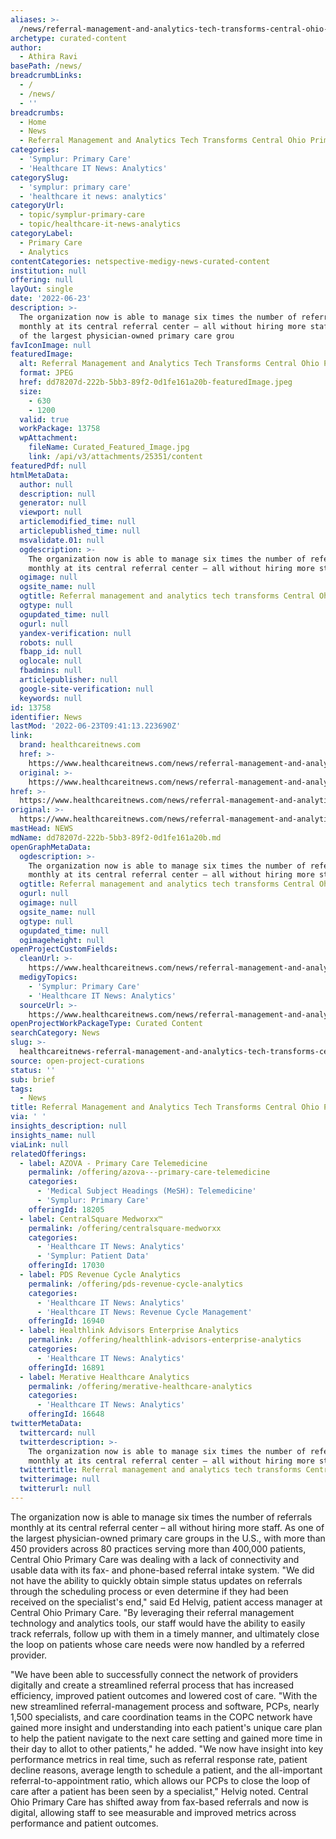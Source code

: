 ```yaml
---
aliases: >-
  /news/referral-management-and-analytics-tech-transforms-central-ohio-primary-care
archetype: curated-content
author:
  - Athira Ravi
basePath: /news/
breadcrumbLinks:
  - /
  - /news/
  - ''
breadcrumbs:
  - Home
  - News
  - Referral Management and Analytics Tech Transforms Central Ohio Primary Care
categories:
  - 'Symplur: Primary Care'
  - 'Healthcare IT News: Analytics'
categorySlug:
  - 'symplur: primary care'
  - 'healthcare it news: analytics'
categoryUrl:
  - topic/symplur-primary-care
  - topic/healthcare-it-news-analytics
categoryLabel:
  - Primary Care
  - Analytics
contentCategories: netspective-medigy-news-curated-content
institution: null
offering: null
layOut: single
date: '2022-06-23'
description: >-
  The organization now is able to manage six times the number of referrals
  monthly at its central referral center – all without hiring more staff. As one
  of the largest physician-owned primary care grou
favIconImage: null
featuredImage:
  alt: Referral Management and Analytics Tech Transforms Central Ohio Primary Care
  format: JPEG
  href: dd78207d-222b-5bb3-89f2-0d1fe161a20b-featuredImage.jpeg
  size:
    - 630
    - 1200
  valid: true
  workPackage: 13758
  wpAttachment:
    fileName: Curated_Featured_Image.jpg
    link: /api/v3/attachments/25351/content
featuredPdf: null
htmlMetaData:
  author: null
  description: null
  generator: null
  viewport: null
  articlemodified_time: null
  articlepublished_time: null
  msvalidate.01: null
  ogdescription: >-
    The organization now is able to manage six times the number of referrals
    monthly at its central referral center – all without hiring more staff.
  ogimage: null
  ogsite_name: null
  ogtitle: Referral management and analytics tech transforms Central Ohio Primary Care
  ogtype: null
  ogupdated_time: null
  ogurl: null
  yandex-verification: null
  robots: null
  fbapp_id: null
  oglocale: null
  fbadmins: null
  articlepublisher: null
  google-site-verification: null
  keywords: null
id: 13758
identifier: News
lastMod: '2022-06-23T09:41:13.223690Z'
link:
  brand: healthcareitnews.com
  href: >-
    https://www.healthcareitnews.com/news/referral-management-and-analytics-tech-transforms-central-ohio-primary-care
  original: >-
    https://www.healthcareitnews.com/news/referral-management-and-analytics-tech-transforms-central-ohio-primary-care
href: >-
  https://www.healthcareitnews.com/news/referral-management-and-analytics-tech-transforms-central-ohio-primary-care
original: >-
  https://www.healthcareitnews.com/news/referral-management-and-analytics-tech-transforms-central-ohio-primary-care
mastHead: NEWS
mdName: dd78207d-222b-5bb3-89f2-0d1fe161a20b.md
openGraphMetaData:
  ogdescription: >-
    The organization now is able to manage six times the number of referrals
    monthly at its central referral center – all without hiring more staff.
  ogtitle: Referral management and analytics tech transforms Central Ohio Primary Care
  ogurl: null
  ogimage: null
  ogsite_name: null
  ogtype: null
  ogupdated_time: null
  ogimageheight: null
openProjectCustomFields:
  cleanUrl: >-
    https://www.healthcareitnews.com/news/referral-management-and-analytics-tech-transforms-central-ohio-primary-care
  medigyTopics:
    - 'Symplur: Primary Care'
    - 'Healthcare IT News: Analytics'
  sourceUrl: >-
    https://www.healthcareitnews.com/news/referral-management-and-analytics-tech-transforms-central-ohio-primary-care
openProjectWorkPackageType: Curated Content
searchCategory: News
slug: >-
  healthcareitnews-referral-management-and-analytics-tech-transforms-central-ohio-primary-care
source: open-project-curations
status: ''
sub: brief
tags:
  - News
title: Referral Management and Analytics Tech Transforms Central Ohio Primary Care
via: ' '
insights_description: null
insights_name: null
viaLink: null
relatedOfferings:
  - label: AZOVA - Primary Care Telemedicine
    permalink: /offering/azova---primary-care-telemedicine
    categories:
      - 'Medical Subject Headings (MeSH): Telemedicine'
      - 'Symplur: Primary Care'
    offeringId: 18205
  - label: CentralSquare Medworxx™
    permalink: /offering/centralsquare-medworxx
    categories:
      - 'Healthcare IT News: Analytics'
      - 'Symplur: Patient Data'
    offeringId: 17030
  - label: PDS Revenue Cycle Analytics
    permalink: /offering/pds-revenue-cycle-analytics
    categories:
      - 'Healthcare IT News: Analytics'
      - 'Healthcare IT News: Revenue Cycle Management'
    offeringId: 16940
  - label: Healthlink Advisors Enterprise Analytics
    permalink: /offering/healthlink-advisors-enterprise-analytics
    categories:
      - 'Healthcare IT News: Analytics'
    offeringId: 16891
  - label: Merative Healthcare Analytics
    permalink: /offering/merative-healthcare-analytics
    categories:
      - 'Healthcare IT News: Analytics'
    offeringId: 16648
twitterMetaData:
  twittercard: null
  twitterdescription: >-
    The organization now is able to manage six times the number of referrals
    monthly at its central referral center – all without hiring more staff.
  twittertitle: Referral management and analytics tech transforms Central Ohio Primary Care
  twitterimage: null
  twitterurl: null
---
```

<p>The organization now is able to manage six times the number of referrals monthly at its central referral center – all without hiring more staff. As one of the largest physician-owned primary care groups in the U.S., with more than 450 providers across 80 practices serving more than 400,000 patients, Central Ohio Primary Care was dealing with a lack of connectivity and usable data with its fax- and phone-based referral intake system.
"We did not have the ability to quickly obtain simple status updates on referrals through the scheduling process or even determine if they had been received on the specialist's end," said Ed Helvig, patient access manager at Central Ohio Primary Care.
"By leveraging their referral management technology and analytics tools, our staff would have the ability to easily track referrals, follow up with them in a timely manner, and ultimately close the loop on patients whose care needs were now handled by a referred provider.
</p><p>"We have been able to successfully connect the network of providers digitally and create a streamlined referral process that has increased efficiency, improved patient outcomes and lowered cost of care.
"With the new streamlined referral-management process and software, PCPs, nearly 1,500 specialists, and care coordination teams in the COPC network have gained more insight and understanding into each patient's unique care plan to help the patient navigate to the next care setting and gained more time in their day to allot to other patients," he added.
"We now have insight into key performance metrics in real time, such as referral response rate, patient decline reasons, average length to schedule a patient, and the all-important referral-to-appointment ratio, which allows our PCPs to close the loop of care after a patient has been seen by a specialist," Helvig noted.
Central Ohio Primary Care has shifted away from fax-based referrals and now is digital, allowing staff to see measurable and improved metrics across performance and patient outcomes.</p>